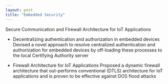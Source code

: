 ```yaml
---
layout: post
title: "Embedded Security"
---
```

Secure Communication and Firewall Architecture for IoT Applications
* Decentralizing authentication and authorization in embedded devices
Devised a novel approach to resolve centralized authentication and authorization for
embedded devices by off-loading these processes to the local Certifying Authority
server

* Firewall Architecture for IoT Applications
Proposed a dynamic firewall architecture that out-performs conventional (DTLS)
architecture for IoT applications and is proven to be effective against DOS flood
attacks
